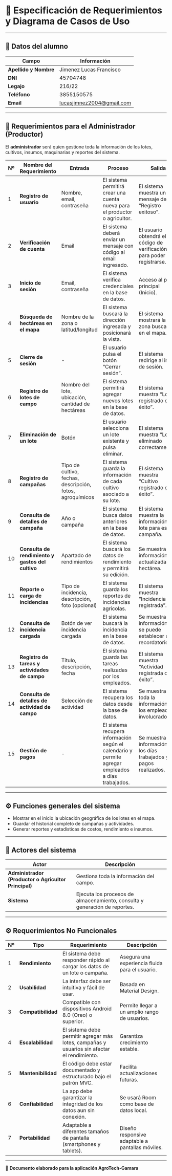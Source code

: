 # 📘 Especificación de Requerimientos y Diagrama de Casos de Uso

---

## 👤 Datos del alumno
| Campo | Información |
|--------|--------------|
| **Apellido y Nombre** | Jimenez Lucas Francisco |
| **DNI** | 45704748 |
| **Legajo** | 216/22 |
| **Teléfono** | 3855150575 |
| **Email** | lucasjimnez2004@gmail.com |

---

## 🌱 Requerimientos para el Administrador (Productor)

El **administrador** será quien gestione toda la información de los lotes, cultivos, insumos, maquinarias y reportes del sistema.

| Nº | Nombre del Requerimiento | Entrada | Proceso | Salida |
|----|---------------------------|----------|----------|---------|
| 1 | **Registro de usuario** | Nombre, email, contraseña | El sistema permitirá crear una cuenta nueva para el productor o agricultor. | El sistema muestra un mensaje de “Registro exitoso”. |
| 2 | **Verificación de cuenta** | Email | El sistema deberá enviar un mensaje con código al email ingresado. | El usuario obtendrá el código de verificación para poder registrarse. |
| 3 | **Inicio de sesión** | Email, contraseña | El sistema verifica credenciales en la base de datos. | Acceso al panel principal (Inicio). |
| 4 | **Búsqueda de hectáreas en el mapa** | Nombre de la zona o latitud/longitud | El sistema buscará la dirección ingresada y posicionará la vista. | El sistema mostrará la zona buscada en el mapa. |
| 5 | **Cierre de sesión** | - | El usuario pulsa el botón “Cerrar sesión”. | El sistema redirige al inicio de sesión. |
| 6 | **Registro de lotes de campo** | Nombre del lote, ubicación, cantidad de hectáreas | El sistema permitirá agregar nuevos lotes en la base de datos. | El sistema muestra “Lote registrado con éxito”. |
| 7 | **Eliminación de un lote** | Botón | El usuario selecciona un lote existente y pulsa eliminar. | El sistema muestra “Lote eliminado correctamente”. |
| 8 | **Registro de campañas** | Tipo de cultivo, fechas, descripción, fotos, agroquímicos | El sistema guarda la información de cada cultivo asociado a su lote. | El sistema muestra “Cultivo registrado con éxito”. |
| 9 | **Consulta de detalles de campaña** | Año o campaña | El sistema busca datos anteriores en la base de datos. | El sistema muestra la información del lote para esa campaña. |
| 10 | **Consulta de rendimiento y gastos del cultivo** | Apartado de rendimientos | El sistema buscará los datos de rendimiento y permitirá su edición. | Se muestra la información actualizada por hectárea. |
| 11 | **Reporte o carga de incidencias** | Tipo de incidencia, descripción, foto (opcional) | El sistema guarda los reportes de incidencias agrícolas. | El sistema muestra “Incidencia registrada”. |
| 12 | **Consulta de incidencia cargada** | Botón de ver incidencia cargada | El sistema buscará la incidencia en la base de datos. | Se muestra la información y se puede establecer un recordatorio. |
| 13 | **Registro de tareas y actividades de campo** | Título, descripción, fecha | El sistema guarda las tareas realizadas por los empleados. | El sistema muestra “Actividad registrada con éxito”. |
| 14 | **Consulta de detalles de actividad de campo** | Selección de actividad | El sistema recupera los datos desde la base de datos. | Se muestra toda la información y los empleados involucrados. |
| 15 | **Gestión de pagos** | - | El sistema recupera información según el calendario y permite agregar empleados a días trabajados. | Se muestra la información de los días trabajados y pagos realizados. |

---

## ⚙️ Funciones generales del sistema
- Mostrar en el inicio la ubicación geográfica de los lotes en el mapa.  
- Guardar el historial completo de campañas y actividades.  
- Generar reportes y estadísticas de costos, rendimiento e insumos.  

---

## 🧭 Actores del sistema
| Actor | Descripción |
|--------|--------------|
| **Administrador (Productor o Agricultor Principal)** | Gestiona toda la información del campo. |
| **Sistema** | Ejecuta los procesos de almacenamiento, consulta y generación de reportes. |

---

## ⚙️ Requerimientos No Funcionales

| Nº | Tipo | Requerimiento | Descripción |
|----|------|----------------|--------------|
| 1 | **Rendimiento** | El sistema debe responder rápido al cargar los datos de un lote o campaña. | Asegura una experiencia fluida para el usuario. |
| 2 | **Usabilidad** | La interfaz debe ser intuitiva y fácil de usar. | Basada en Material Design. |
| 3 | **Compatibilidad** | Compatible con dispositivos Android 8.0 (Oreo) o superior. | Permite llegar a un amplio rango de usuarios. |
| 4 | **Escalabilidad** | El sistema debe permitir agregar más lotes, campañas y usuarios sin afectar el rendimiento. | Garantiza crecimiento estable. |
| 5 | **Mantenibilidad** | El código debe estar documentado y estructurado bajo el patrón MVC. | Facilita actualizaciones futuras. |
| 6 | **Confiabilidad** | La app debe garantizar la integridad de los datos aun sin conexión. | Se usará Room como base de datos local. |
| 7 | **Portabilidad** | Adaptable a diferentes tamaños de pantalla (smartphones y tablets). | Diseño responsive adaptable a pantallas móviles. |

---

📅 **Documento elaborado para la aplicación AgroTech-Gamara**
